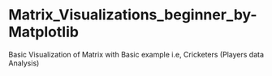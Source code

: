 # Matrix_Visualizations_beginner_by-Matplotlib
Basic Visualization of Matrix with Basic example i.e, Cricketers (Players data Analysis)
